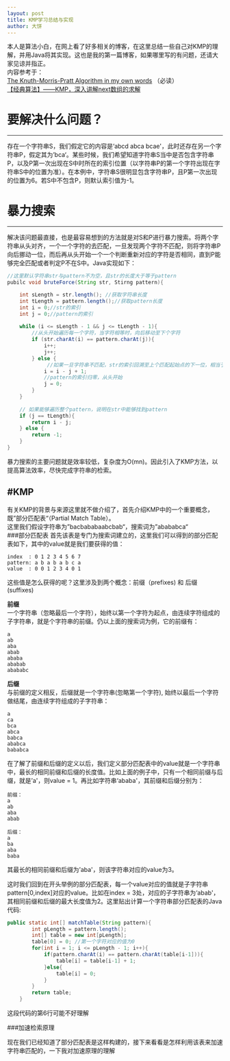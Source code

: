 ```yaml
---
layout: post
title: KMP学习总结与实现
author: 大饼
---
```


本人是算法小白，在网上看了好多相关的博客，在这里总结一些自己对KMP的理解，并用Java将其实现。这也是我的第一篇博客，如果哪里写的有问题，还请大家见谅并指正。  
内容参考于：  
[The Knuth-Morris-Pratt Algorithm in my own words](http://jakeboxer.com/blog/2009/12/13/the-knuth-morris-pratt-algorithm-in-my-own-words/) （必读）   
[【经典算法】——KMP，深入讲解next数组的求解](http://www.cnblogs.com/c-cloud/p/3224788.html) 

# 要解决什么问题？
-----
存在一个字符串S，我们假定它的内容是‘abcd abca bcae'，此时还存在另一个字符串P，假定其为’bca‘。某些时候，我们希望知道字符串S当中是否包含字符串P，以及P第一次出现在S中时所在的索引位置（以字符串P的第一个字符出现在字符串S中的位置为准）。在本例中，字符串S很明显包含字符串P，且P第一次出现的位置为6。若S中不包含P，则默认索引值为-1。

# 暴力搜索
----
解决该问题最直接，也是最容易想到的方法就是对S和P进行暴力搜索。将两个字符串从头对齐，一个一个字符的去匹配，一旦发现两个字符不匹配，则将字符串P向后挪动一位，而后再从头开始一个一个判断重新对应的字符是否相同，直到P能够完全匹配或者判定P不在S中。Java实现如下： 

```java
//这里默认字符串str与pattern不为空，且str的长度大于等于pattern
pubilc void bruteForce(String str, Stirng pattern){

	int sLength = str.length(); //获取字符串长度
	int tLength = pattern.length();//获取pattern长度
	int i = 0;//str的索引
	int j = 0;//pattern的索引
	
	while (i <= sLength - 1 && j <= tLength - 1){
		//从头开始遍历每一个字符，当字符相等时，向后移动至下个字符
	    if (str.charAt(i) == pattern.charAt(j)){
	        i++;
	        j++;
	    } else {
	    	 //如果一旦字符串不匹配，str的索引回溯至上个匹配起始点的下一位，相当于把整个pattern后移一位
	        i = i - j + 1; 
	        //pattern的索引归零，从头开始
	        j = 0; 
	    }
	}
	
	// 如果能够遍历整个pattern，说明在str中能够找到pattern
	if (j == tLength){
	    return i - j;
	} else {
	    return -1;
	}
}
```
暴力搜索的主要问题就是效率较低，复杂度为O(mn)。因此引入了KMP方法，以提高算法效率，尽快完成字符串的检索。

#KMP
----
有关KMP的背景与来源这里就不做介绍了，首先介绍KMP中的一个重要概念，既”部分匹配表“（Partial Match Table）。  
这里我们假设字符串为”bacbababaabcbab“，搜索词为”abababca“  
###部分匹配表
首先该表是专门为搜索词建立的，这里我们可以得到的部分匹配表如下，其中的value就是我们要获得的值： 

```
index  : 0 1 2 3 4 5 6 7
pattern: a b a b a b c a
value  : 0 0 1 2 3 4 0 1
```
这些值是怎么获得的呢？这里涉及到两个概念：前缀（prefixes) 和 后缀(suffixes) 
 
**前缀**  
一个字符串（忽略最后一个字符），始终以第一个字符为起点，由连续字符组成的子字符串，就是个字符串的前缀。仍以上面的搜索词为例，它的前缀有：
  
```
a
ab
aba
abab
ababa
ababab
abababc
```
**后缀**  
与前缀的定义相反，后缀就是一个字符串(忽略第一个字符), 始终以最后一个字符做结尾，由连续字符组成的子字符串：  

```
a
ca
bca
abca
babca
ababca
bababca
```
在了解了前缀和后缀的定义以后，我们定义部分匹配表中的value就是一个字符串中，最长的相同前缀和后缀的长度值。比如上面的例子中，只有一个相同前缀与后缀，就是’a'，则value = 1。再比如字符串‘ababa'，其前缀和后缀分别为：  

```
前缀：
a
ab
aba
abab

后缀：
a
ba
aba
baba
```
其最长的相同前缀和后缀为’aba'，则该字符串对应的value为3。  

这时我们回到在开头举例的部分匹配表，每一个value对应的值就是子字符串pattern[0,index]对应的value。比如在index = 3处，对应的子字符串为‘abab'，其相同前缀和后缀的最大长度值为2。这里贴出计算一个字符串部分匹配表的Java代码:

```java
public static int[] matchTable(String pattern){
		int pLength = pattern.length();
		int[] table = new int[pLength];
		table[0] = 0; //第一个字符对应的值为0
		for(int i = 1; i <= pLength - 1; i++){
			if(pattern.charAt(i) == pattern.charAt(table[i-1])){
				table[i] = table[i-1] + 1;
			}else{
				table[i] = 0;
			}
		}
		return table;
	}
```
这段代码的第6行可能不好理解



###加速检索原理

现在我们已经知道了部分匹配表是这样构建的，接下来看看是怎样利用该表来加速字符串匹配的，一下我对加速原理的理解


